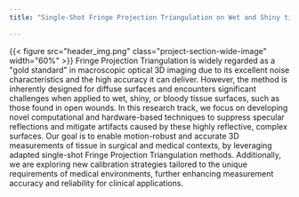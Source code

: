 ```yaml
---
title: "Single-Shot Fringe Projection Triangulation on Wet and Shiny tissue"
    
---
```

{{< figure src="header_img.png" class="project-section-wide-image" width="60%" >}}
Fringe Projection Triangulation is widely regarded as a "gold standard" in macroscopic optical 3D imaging due to its excellent noise characteristics and the high accuracy it can deliver. However, the method is inherently designed for diffuse surfaces and encounters significant challenges when applied to wet, shiny, or bloody tissue surfaces, such as those found in open wounds. In this research track, we focus on developing novel computational and hardware-based techniques to suppress specular reflections and mitigate artifacts caused by these highly reflective, complex surfaces. Our goal is to enable motion-robust and accurate 3D measurements of tissue in surgical and medical contexts, by leveraging adapted single-shot Fringe Projection Triangulation methods. Additionally, we are exploring new calibration strategies tailored to the unique requirements of medical environments, further enhancing measurement accuracy and reliability for clinical applications. 